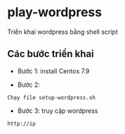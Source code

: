 # play-wordpress
Triển khai wordpress bằng shell script

## Các bước triển khai
- Bước 1: install Centos 7.9

- Bước 2:
```
Chạy file setup-wordpress.sh
```

- Bước 3: truy cập wordpress
```
http://ip
```

